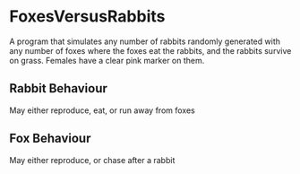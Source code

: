 # FoxesVersusRabbits
A program that simulates any number of rabbits randomly generated with any number of foxes where the foxes eat the rabbits, and the rabbits survive on grass.
Females have a clear pink marker on them.

## Rabbit Behaviour
May either reproduce, eat, or run away from foxes

## Fox Behaviour
May either reproduce, or chase after a rabbit
